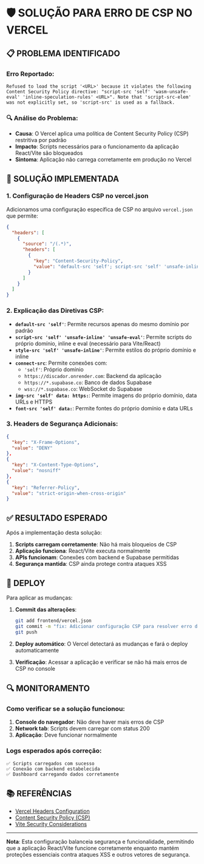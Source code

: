 # 🛡️ SOLUÇÃO PARA ERRO DE CSP NO VERCEL

## 📋 PROBLEMA IDENTIFICADO

### Erro Reportado:
```
Refused to load the script '<URL>' because it violates the following Content Security Policy directive: "script-src 'self' 'wasm-unsafe-eval' 'inline-speculation-rules' <URL>". Note that 'script-src-elem' was not explicitly set, so 'script-src' is used as a fallback.
```

### 🔍 Análise do Problema:
- **Causa**: O Vercel aplica uma política de Content Security Policy (CSP) restritiva por padrão
- **Impacto**: Scripts necessários para o funcionamento da aplicação React/Vite são bloqueados
- **Sintoma**: Aplicação não carrega corretamente em produção no Vercel

## 🔧 SOLUÇÃO IMPLEMENTADA

### 1. Configuração de Headers CSP no vercel.json

Adicionamos uma configuração específica de CSP no arquivo `vercel.json` que permite:

```json
{
  "headers": [
    {
      "source": "/(.*)",
      "headers": [
        {
          "key": "Content-Security-Policy",
          "value": "default-src 'self'; script-src 'self' 'unsafe-inline' 'unsafe-eval' https://vercel.live https://*.vercel.app; style-src 'self' 'unsafe-inline'; img-src 'self' data: https:; font-src 'self' data:; connect-src 'self' https://discador.onrender.com https://*.supabase.co wss://*.supabase.co; frame-src 'self'; object-src 'none'; base-uri 'self';"
        }
      ]
    }
  ]
}
```

### 2. Explicação das Diretivas CSP:

- **`default-src 'self'`**: Permite recursos apenas do mesmo domínio por padrão
- **`script-src 'self' 'unsafe-inline' 'unsafe-eval'`**: Permite scripts do próprio domínio, inline e eval (necessário para Vite/React)
- **`style-src 'self' 'unsafe-inline'`**: Permite estilos do próprio domínio e inline
- **`connect-src`**: Permite conexões com:
  - `'self'`: Próprio domínio
  - `https://discador.onrender.com`: Backend da aplicação
  - `https://*.supabase.co`: Banco de dados Supabase
  - `wss://*.supabase.co`: WebSocket do Supabase
- **`img-src 'self' data: https:`**: Permite imagens do próprio domínio, data URLs e HTTPS
- **`font-src 'self' data:`**: Permite fontes do próprio domínio e data URLs

### 3. Headers de Segurança Adicionais:

```json
{
  "key": "X-Frame-Options",
  "value": "DENY"
},
{
  "key": "X-Content-Type-Options",
  "value": "nosniff"
},
{
  "key": "Referrer-Policy",
  "value": "strict-origin-when-cross-origin"
}
```

## ✅ RESULTADO ESPERADO

Após a implementação desta solução:

1. **Scripts carregam corretamente**: Não há mais bloqueios de CSP
2. **Aplicação funciona**: React/Vite executa normalmente
3. **APIs funcionam**: Conexões com backend e Supabase permitidas
4. **Segurança mantida**: CSP ainda protege contra ataques XSS

## 🚀 DEPLOY

Para aplicar as mudanças:

1. **Commit das alterações**:
   ```bash
   git add frontend/vercel.json
   git commit -m "fix: Adicionar configuração CSP para resolver erro de carregamento de scripts"
   git push
   ```

2. **Deploy automático**: O Vercel detectará as mudanças e fará o deploy automaticamente

3. **Verificação**: Acessar a aplicação e verificar se não há mais erros de CSP no console

## 🔍 MONITORAMENTO

### Como verificar se a solução funcionou:

1. **Console do navegador**: Não deve haver mais erros de CSP
2. **Network tab**: Scripts devem carregar com status 200
3. **Aplicação**: Deve funcionar normalmente

### Logs esperados após correção:
```
✅ Scripts carregados com sucesso
✅ Conexão com backend estabelecida
✅ Dashboard carregando dados corretamente
```

## 📚 REFERÊNCIAS

- [Vercel Headers Configuration](https://vercel.com/docs/projects/project-configuration#headers)
- [Content Security Policy (CSP)](https://developer.mozilla.org/en-US/docs/Web/HTTP/CSP)
- [Vite Security Considerations](https://vitejs.dev/guide/build.html#browser-compatibility)

---

**Nota**: Esta configuração balanceia segurança e funcionalidade, permitindo que a aplicação React/Vite funcione corretamente enquanto mantém proteções essenciais contra ataques XSS e outros vetores de segurança.
